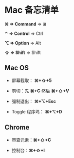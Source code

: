 # Mac 备忘清单

**⌘ => Command** => ⊞

**⌃ => Control** => Ctrl

**⌥ => Option** => Alt

**⇧ => Shift** => Shift

## Mac OS

- 屏幕截取： **⌘+⇧+5**

- 剪切：先 **⌘+C** 然后 **⌘+⇧+V**

- 强制退出： **⌘+⌥+Esc**

- Toggle 程序坞： **⌘+⌥+D**

## Chrome

- 审查元素：**⌘+⇧+C**

- 控制台：**⌘+⇧+I**
